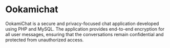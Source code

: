 # Ookamichat
OokamiChat is a secure and privacy-focused chat application developed using PHP and MySQL. The application provides end-to-end encryption for all user messages, ensuring that the conversations remain confidential and protected from unauthorized access. 
